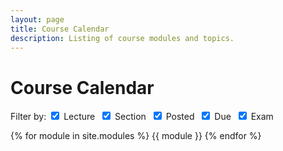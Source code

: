 ```yaml
---
layout: page
title: Course Calendar
description: Listing of course modules and topics.
---
```


# Course Calendar

<form id="filter-form">
  Filter by:
  <input type="checkbox" id="Lecture" name="Lecture" value="Lecture" checked />
  <label for="Lecture">Lecture</label>&nbsp;
  <input type="checkbox" id="Section" name="Section" value="Section" checked />
  <label for="Section">Section</label>&nbsp;
  <input type="checkbox" id="Posted" name="Posted" value="Posted" checked />
  <label for="Posted">Posted</label>&nbsp;
  <input type="checkbox" id="Due" name="Due" value="Due" checked />
  <label for="Due">Due</label>&nbsp;
  <input type="checkbox" id="Exam" name="Exam" value="Exam" checked />
  <label for="Exam">Exam</label>&nbsp;
</form>

{% for module in site.modules %}
{{ module }}
{% endfor %}

<script>
const groupArrayBy2 = (array) => {
  const result = [];
  for (let i = 0; i + 1 < array.length; i += 2) {
    result.push([array[i], array[i + 1]]);
  }
  return result;
};

const LABELS = ['Lecture', 'Section', 'Posted', 'Due', 'Exam'];
const modules = document.getElementsByClassName('module');
const moduleDls = [...modules].map(module => module.children[0]);
const items = [...moduleDls].map(module => groupArrayBy2([...module.children]));

const ddApplyClasses = (item, classDecider) => {
  for (const [dt, dd] of item) {
    dt.className = ''; // necessary ... for some reason?
    dd.className = '';
    const newClass = classDecider(dd);
    dt.className = newClass;
    dd.className = newClass;
  }
}

const ddPredicateBuilder = (labels) => {
  return (ddNode) => {
    console.log(ddNode.innerText)
    return labels
      // this toUpperCase is a hack to only catch the label
      .map(label => ddNode.innerText.includes(label.toUpperCase()))
      .some(v => v)
  }
}

const ddClassDecider = (predicate) => {
  return (ddNode) => predicate(ddNode) ? '' : 'd-none'
}

const rerenderItems = () => {
  const activeLabels =
    LABELS
      .map(label => document.getElementById(label).checked ? label : '')
      .filter(label => label !== '');
  console.log(activeLabels);

  for (const item of items) {
    ddApplyClasses(item, ddClassDecider(ddPredicateBuilder(activeLabels)))
  }
}

const filterForm = document.getElementById('filter-form');
filterForm.addEventListener('change', rerenderItems);
</script>